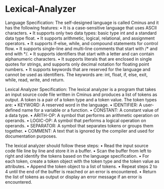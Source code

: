 # Lexical-Analyzer

Language Specification: The self-designed language is called Cminus and it has the following features:
  • It is a case-sensitive language that uses ASCII characters.
  • It supports only two data types: basic type int and a standard data type float.
  • It supports arithmetic, logical, relational, and assignment operators.
  • It supports if-else, while, and compound statements for control flow.
  • It supports single-line and multi-line comments that start with /* and end with */.
  • It supports identifiers that start with a letter and can contain alphanumeric characters.
  • It supports literals that are enclosed in single quotes for strings, and supports only decimal notation for floating point numbers.
  • It supports keywords that are reserved for the language and cannot be used as identifiers. The keywords are: int, float, if, else, exit, while, read, write, and return.

Lexical Analyzer Specification: The lexical analyzer is a program that takes an input source code file written in Cminus and produces a list of tokens as output. A token is a pair of a token type and a token value. The token types are:
  • KEYWORD: A reserved word in the language.
  • IDENTIFIER: A user-defined name for a variable or a function.
  • CONSTANT: A constant value of a data type.
  • ARITH-OP: A symbol that performs an arithmetic operation on operands.
  • LOGIC-OP: A symbol that performs a logical operation on operands.
  • SEPARATOR: A symbol that separates tokens or groups them together.
  • COMMENT: A text that is ignored by the compiler and used for documentation purposes.

The lexical analyzer should follow these steps:
  • Read the input source code file line by line and store it in a buffer.
  • Scan the buffer from left to right and identify the tokens based on the language specification.
  • For each token, create a token object with the token type and the token value as attributes.
  • Append the token object to a list of tokens.
  • Repeat steps 2 to 4 until the end of the buffer is reached or an error is encountered.
  • Return the list of tokens as output or display an error message if an error is encountered.
